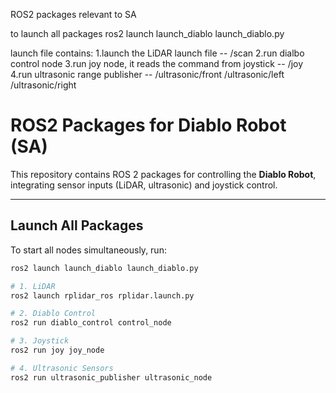 ROS2 packages relevant to SA

to launch all packages
ros2 launch launch_diablo launch_diablo.py

launch file contains:
1.launch the LiDAR launch file -- /scan
2.run dialbo control node
3.run joy node, it reads the command from joystick -- /joy
4.run ultrasonic range publisher -- /ultrasonic/front /ultrasonic/left /ultrasonic/right 

# **ROS2 Packages for Diablo Robot (SA)**  

This repository contains ROS 2 packages for controlling the **Diablo Robot**, integrating sensor inputs (LiDAR, ultrasonic) and joystick control.  

---

## **Launch All Packages**  
To start all nodes simultaneously, run:  
```bash
ros2 launch launch_diablo launch_diablo.py

# 1. LiDAR  
ros2 launch rplidar_ros rplidar.launch.py  

# 2. Diablo Control  
ros2 run diablo_control control_node  

# 3. Joystick  
ros2 run joy joy_node  

# 4. Ultrasonic Sensors  
ros2 run ultrasonic_publisher ultrasonic_node  
